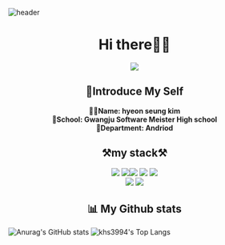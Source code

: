 
   ![header](https://capsule-render.vercel.app/api?type=wave&color=auto&height=300&section=header&text=hyeon%20seung&fontSize=90)
<h1 align="center">Hi there🙋‍♂️</h1>
<div align=center>
  

<a href="https://hits.seeyoufarm.com"><img src="https://hits.seeyoufarm.com/api/count/incr/badge.svg?url=https%3A%2F%2Fgithub.com%2Fkhs3994&count_bg=%23F3ECC8&title_bg=%23B9DBA6&icon=iconify.svg&icon_color=%23E7E7E7&title=hits&edge_flat=false"/></a>
	
  </div>

<h2 align="center"><strong>📝Introduce My Self</strong></h2>
<div align="center"><strong>🙋‍♂️Name: hyeon seung kim<br>
💒School: Gwangju Software Meister High school<br>
  🎨Department: Andriod</strong></div>

<h2 align="center">⚒my stack⚒</h2>
<div align="center">
  <img src="https://img.shields.io/badge/Kotlin-A0AFFF?style=flat-square&logo=Kotlin&logoColor=white"/> </a><img src="https://img.shields.io/badge/Java-0A6ECD?style=flat-square&logo=Java&logoColor=white"/><a><img src="https://img.shields.io/badge/javascript-FFFF00?style=flat-square&logo=javascript&logoColor=white"/></a> </a>
 </a><img src="https://img.shields.io/badge/HTML5-F06464?style=flat-square&logo=HTML5&logoColor=white"/> </a><img src="https://img.shields.io/badge/C-1E90FF?style=flat-square&logo=C&logoColor=white"/> <br><a><img src="https://img.shields.io/badge/Node.js-04B431?style=flat-square&logo=Node.js&logoColor=white"/></a>
 <a><img src="https://img.shields.io/badge/android studio-00FF40?style=flat-square&logo=android studio&logoColor=white"/></a></div> 

<h2 align="center"><strong>📊 My Github stats</strong></h2>

  ![Anurag's GitHub stats](https://github-readme-stats.vercel.app/api?username=khs3994&&show_icons=true&theme=default)
    ![khs3994's Top Langs](https://github-readme-stats.vercel.app/api/top-langs/?username=khs3994&layout=compact)
<!--
**khs3994/khs3994** is a ✨ _special_ ✨ repository because its `README.md` (this file) appears on your GitHub profile.

Here are some ideas to get you started:

- 🔭 I’m currently working on ...
- 🌱 I’m currently learning ...
- 👯 I’m looking to collaborate on ...
- 🤔 I’m looking for help with ...
- 💬 Ask me about ...
- 📫 How to reach me: ...
- 😄 Pronouns: ...
- ⚡ Fun fact: ...
-->
